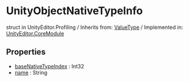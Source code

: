 # UnityObjectNativeTypeInfo
struct in UnityEditor.Profiling
 / Inherits from: <a href="https://docs.unity3d.com/6000.2/Documentation/ScriptReference/ValueType.html">ValueType</a> / Implemented in: <a href="https://docs.unity3d.com/6000.2/Documentation/ScriptReference/UnityEditor.CoreModule.html">UnityEditor.CoreModule</a>

## Properties
- <a href="https://docs.unity3d.com/6000.2/Documentation/ScriptReference/UnityObjectNativeTypeInfo-baseNativeTypeIndex.html">baseNativeTypeIndex</a> : Int32
- <a href="https://docs.unity3d.com/6000.2/Documentation/ScriptReference/UnityObjectNativeTypeInfo-name.html">name</a> : String
